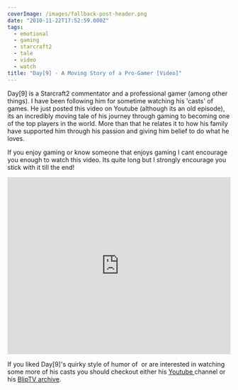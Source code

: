 ```yaml
---
coverImage: /images/fallback-post-header.png
date: "2010-11-22T17:52:59.000Z"
tags:
  - emotional
  - gaming
  - starcraft2
  - tale
  - video
  - watch
title: "Day[9] - A Moving Story of a Pro-Gamer [Video]"
---
```


Day[9] is a Starcraft2 commentator and a professional gamer (among other things). I have been following him for sometime watching his 'casts' of games. He just posted this video on Youtube (although its an old episode), its an incredibly moving tale of his journey through gaming to becoming one of the top players in the world. More than that he relates it to how his family have supported him through his passion and giving him belief to do what he loves.

<!-- more -->

If you enjoy gaming or know someone that enjoys gaming I cant encourage you enough to watch this video. Its quite long but I strongly encourage you stick with it till the end!

<iframe width="100%" height="400" src="https://www.youtube.com/embed/NJztfsXKcPQ" frameborder="0" allow="accelerometer; autoplay; clipboard-write; encrypted-media; gyroscope; picture-in-picture" allowfullscreen></iframe>

If you liked Day[9]'s quirky style of humor of  or are interested in watching some more of his casts you should checkout either his [Youtube ](https://www.youtube.com/user/day9tv)channel or his [BlipTV archive](https://www.youtube.com/user/day9tv).
